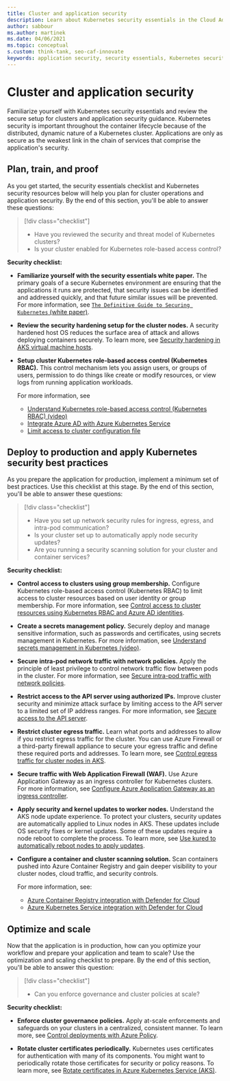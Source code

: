 ```yaml
---
title: Cluster and application security
description: Learn about Kubernetes security essentials in the Cloud Adoption Framework for cluster and application security.
author: sabbour
ms.author: martinek
ms.date: 04/06/2021
ms.topic: conceptual
s.custom: think-tank, seo-caf-innovate
keywords: application security, security essentials, Kubernetes security
---
```


# Cluster and application security

Familiarize yourself with Kubernetes security essentials and review the secure setup for clusters and application security guidance. Kubernetes security is important throughout the container lifecycle because of the distributed, dynamic nature of a Kubernetes cluster. Applications are only as secure as the weakest link in the chain of services that comprise the application's security.

## Plan, train, and proof

As you get started, the security essentials checklist and Kubernetes security resources below will help you plan for cluster operations and application security. By the end of this section, you'll be able to answer these questions:

> [!div class="checklist"]
>
> - Have you reviewed the security and threat model of Kubernetes clusters?
> - Is your cluster enabled for Kubernetes role-based access control?

**Security checklist:**

- **Familiarize yourself with the security essentials white paper.** The primary goals of a secure Kubernetes environment are ensuring that the applications it runs are protected, that security issues can be identified and addressed quickly, and that future similar issues will be prevented. For more information, see [`The Definitive Guide to Securing Kubernetes` (white paper)](https://cdn2.hubspot.net/hubfs/1665891/Assets/The%20Definitive%20Guide%20to%20Securing%20Kubernetes.pdf).

- **Review the security hardening setup for the cluster nodes.** A security hardened host OS reduces the surface area of attack and allows deploying containers securely. To learn more, see [Security hardening in AKS virtual machine hosts](/azure/aks/security-hardened-vm-host-image).

- **Setup cluster Kubernetes role-based access control (Kubernetes RBAC).** This control mechanism lets you assign users, or groups of users, permission to do things like create or modify resources, or view logs from running application workloads.

  For more information, see
  - [Understand Kubernetes role-based access control (Kubernetes RBAC)  (video)](https://www.youtube.com/watch?list=PLLasX02E8BPCrIhFrc_ZiINhbRkYMKdPT&v=G3R24JSlGjY&index=12) <br>
  - [Integrate Azure AD with Azure Kubernetes Service](/azure/aks/azure-ad-integration-cli) <br>
  - [Limit access to cluster configuration file](/azure/aks/control-kubeconfig-access)

## Deploy to production and apply Kubernetes security best practices

As you prepare the application for production, implement a minimum set of best practices. Use this checklist at this stage. By the end of this section, you'll be able to answer these questions:

> [!div class="checklist"]
>
> - Have you set up network security rules for ingress, egress, and intra-pod communication?
> - Is your cluster set up to automatically apply node security updates?
> - Are you running a security scanning solution for your cluster and container services?

**Security checklist:**

- **Control access to clusters using group membership.** Configure Kubernetes role-based access control (Kubernetes RBAC) to limit access to cluster resources based on user identity or group membership. For more information, see [Control access to cluster resources using Kubernetes RBAC and Azure AD identities](/azure/aks/azure-ad-rbac).

- **Create a secrets management policy.** Securely deploy and manage sensitive information, such as passwords and certificates, using secrets management in Kubernetes. For more information, see [Understand secrets management in Kubernetes (video)](https://www.youtube.com/watch?list=PLLasX02E8BPCrIhFrc_ZiINhbRkYMKdPT&v=KmhM33j5WYk&index=10).

- **Secure intra-pod network traffic with network policies.** Apply the principle of least privilege to control network traffic flow between pods in the cluster. For more information, see [Secure intra-pod traffic with network policies](/azure/aks/use-network-policies).

- **Restrict access to the API server using authorized IPs.** Improve cluster security and minimize attack surface by limiting access to the API server to a limited set of IP address ranges. For more information, see [Secure access to the API server](/azure/aks/api-server-authorized-ip-ranges).

- **Restrict cluster egress traffic.** Learn what ports and addresses to allow if you restrict egress traffic for the cluster. You can use Azure Firewall or a third-party firewall appliance to secure your egress traffic and define these required ports and addresses. To learn more, see [Control egress traffic for cluster nodes in AKS](/azure/aks/limit-egress-traffic).

- **Secure traffic with Web Application Firewall (WAF).** Use Azure Application Gateway as an ingress controller for Kubernetes clusters. For more information, see [Configure Azure Application Gateway as an ingress controller](/azure/application-gateway/ingress-controller-overview).

- **Apply security and kernel updates to worker nodes.** Understand the AKS node update experience. To protect your clusters, security updates are automatically applied to Linux nodes in AKS. These updates include OS security fixes or kernel updates. Some of these updates require a node reboot to complete the process. To learn more, see [Use kured to automatically reboot nodes to apply updates](/azure/aks/node-updates-kured).

- **Configure a container and cluster scanning solution.** Scan containers pushed into Azure Container Registry and gain deeper visibility to your cluster nodes, cloud traffic, and security controls.

  For more information, see:
  - [Azure Container Registry integration with Defender for Cloud](/azure/security-center/defender-for-container-registries-introduction) <br>
  - [Azure Kubernetes Service integration with Defender for Cloud](/azure/security-center/defender-for-kubernetes-introduction)

## Optimize and scale

Now that the application is in production, how can you optimize your workflow and prepare your application and team to scale? Use the optimization and scaling checklist to prepare. By the end of this section, you'll be able to answer this question:

> [!div class="checklist"]
>
> - Can you enforce governance and cluster policies at scale?

**Security checklist:**

- **Enforce cluster governance policies.** Apply at-scale enforcements and safeguards on your clusters in a centralized, consistent manner. To learn more, see [Control deployments with Azure Policy](/azure/governance/policy/concepts/policy-for-kubernetes).

- **Rotate cluster certificates periodically.** Kubernetes uses certificates for authentication with many of its components. You might want to periodically rotate those certificates for security or policy reasons. To learn more, see [Rotate certificates in Azure Kubernetes Service (AKS)](/azure/aks/certificate-rotation).
